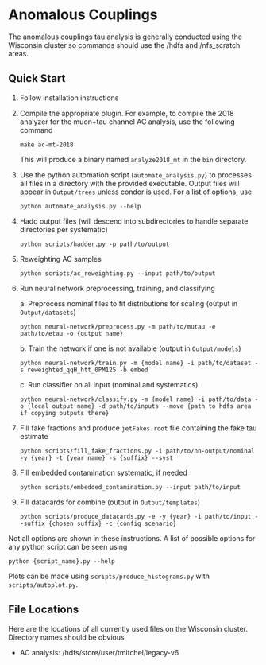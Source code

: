 # Anomalous Couplings

The anomalous couplings tau analysis is generally conducted using the Wisconsin cluster so commands should use the /hdfs and /nfs_scratch areas.


## Quick Start

1. Follow installation instructions
2. Compile the appropriate plugin. For example, to compile the 2018 analyzer for the muon+tau channel AC analysis, use the following command
    ```
    make ac-mt-2018
    ```
    This will produce a binary named `analyze2018_mt` in the `bin` directory.
3. Use the python automation script (`automate_analysis.py`) to processes all files in a directory with the provided executable. Output files will appear in `Output/trees` unless condor is used. For a list of options, use
    ```
    python automate_analysis.py --help
    ```
4. Hadd output files (will descend into subdirectories to handle separate directories per systematic)
    ```
    python scripts/hadder.py -p path/to/output
    ```
5. Reweighting AC samples
    ```
    python scripts/ac_reweighting.py --input path/to/output
    ```
6. Run neural network preprocessing, training, and classifying

    a. Preprocess nominal files to fit distributions for scaling (output in `Output/datasets`)
    
    ```
    python neural-network/preprocess.py -m path/to/mutau -e path/to/etau -o {output name}
    ```
    b. Train the network if one is not available (output in `Output/models`)
    
    ```
    python neural-network/train.py -m {model name} -i path/to/dataset -s reweighted_qqH_htt_0PM125 -b embed
    ```
    c. Run classifier on all input (nominal and systematics)
    
    ```
    python neural-network/classify.py -m {model name} -i path/to/data -o {local output name} -d path/to/inputs --move {path to hdfs area if copying outputs there}
    ```
5. Fill fake fractions and produce `jetFakes.root` file containing the fake tau estimate
    ```
    python scripts/fill_fake_fractions.py -i path/to/nn-output/nominal -y {year} -t {year name} -s {suffix} --syst
    ```
6. Fill embedded contamination systematic, if needed
    ```
    python scripts/embedded_contamination.py --input path/to/input
    ```
7. Fill datacards for combine (output in `Output/templates`)
    ```
    python scripts/produce_datacards.py -e -y {year} -i path/to/input --suffix {chosen suffix} -c {config scenario}
    ```

Not all options are shown in these instructions. A list of possible options for any python script can be seen using
```
python {script_name}.py --help
```
Plots can be made using `scripts/produce_histograms.py` with `scripts/autoplot.py`.

## File Locations

Here are the locations of all currently used files on the Wisconsin cluster. Directory names should be obvious
- AC analysis: /hdfs/store/user/tmitchel/legacy-v6
